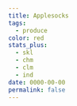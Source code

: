 ```yaml
---
title: Applesocks
tags:
  - produce
color: red
stats_plus:
  - skl
  - chm
  - clm
  - ind
date: 0000-00-00
permalink: false
---
```

